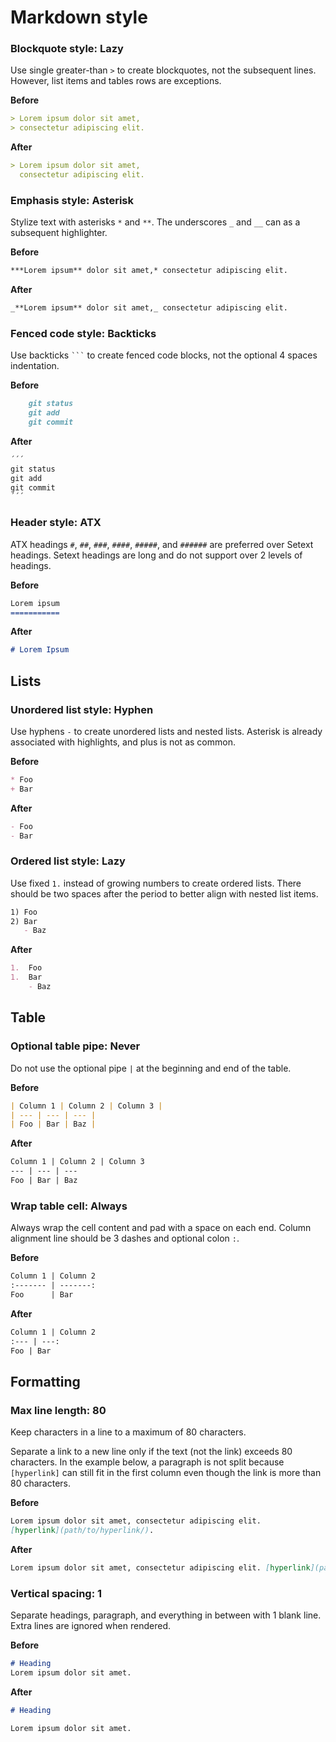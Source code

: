 # Markdown style

### Blockquote style: Lazy

Use single greater-than `>` to create blockquotes, not the subsequent lines.
However, list items and tables rows are exceptions.

**Before**

```md
> Lorem ipsum dolor sit amet,
> consectetur adipiscing elit.
```

**After**

```md
> Lorem ipsum dolor sit amet,
  consectetur adipiscing elit.
```

### Emphasis style: Asterisk

Stylize text with asterisks `*` and `**`. The underscores `_` and `__` can as a
subsequent highlighter.

**Before**

```md
***Lorem ipsum** dolor sit amet,* consectetur adipiscing elit.
```

**After**

```md
_**Lorem ipsum** dolor sit amet,_ consectetur adipiscing elit.
```

### Fenced code style: Backticks

Use backticks ` ``` ` to create fenced code blocks, not the optional 4 spaces
indentation.

**Before**

```md
    git status
    git add
    git commit
```

**After**

```md
´´´
git status
git add
git commit
´´´
```

### Header style: ATX

ATX headings `#`, `##`, `###`, `####`, `#####`, and `######` are preferred over
Setext headings. Setext headings are long and do not support over 2 levels
of headings.

**Before**

```md
Lorem ipsum
===========
```

**After**

```md
# Lorem Ipsum
```

## Lists

### Unordered list style: Hyphen

Use hyphens `-` to create unordered lists and nested lists. Asterisk is already
associated with highlights, and plus is not as common.

**Before**

```md
* Foo
+ Bar
```

**After**

```md
- Foo
- Bar
```

### Ordered list style: Lazy

Use fixed `1.` instead of growing numbers to create ordered lists. There should
be two spaces after the period to better align with nested list items.

```md
1) Foo
2) Bar
   - Baz
```

**After**

```md
1.  Foo
1.  Bar
    - Baz
```

## Table

### Optional table pipe: Never

Do not use the optional pipe `|` at the beginning and end of the table.

**Before**

```md
| Column 1 | Column 2 | Column 3 |
| --- | --- | --- |
| Foo | Bar | Baz |
```

**After**

```md
Column 1 | Column 2 | Column 3
--- | --- | ---
Foo | Bar | Baz
```

### Wrap table cell: Always

Always wrap the cell content and pad with a space on each end. Column alignment
line should be 3 dashes and optional colon `:`.

**Before**

```md
Column 1 | Column 2
:------- | -------:
Foo      | Bar
```

**After**

```md
Column 1 | Column 2
:--- | ---:
Foo | Bar
```

## Formatting

### Max line length: 80

Keep characters in a line to a maximum of 80 characters.

Separate a link to a new line only if the text (not the link) exceeds 80
characters. In the example below, a paragraph is not split because `[hyperlink]`
can still fit in the first column even though the link is more than 80
characters.

**Before**

```md
Lorem ipsum dolor sit amet, consectetur adipiscing elit.
[hyperlink](path/to/hyperlink/).
```

**After**

```md
Lorem ipsum dolor sit amet, consectetur adipiscing elit. [hyperlink](path/to/hyperlink/).
```

### Vertical spacing: 1

Separate headings, paragraph, and everything in between with 1 blank line. Extra
lines are ignored when rendered.

**Before**

```md
# Heading
Lorem ipsum dolor sit amet.
```

**After**

```md
# Heading

Lorem ipsum dolor sit amet.
```
